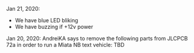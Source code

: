 Jan 21, 2020:

- We have blue LED bliking
- We have buzzing if +12v power


Jan 20, 2020:
AndreiKA says to remove the following parts from JLCPCB 72a in order to run a Miata NB text vehicle:
TBD
